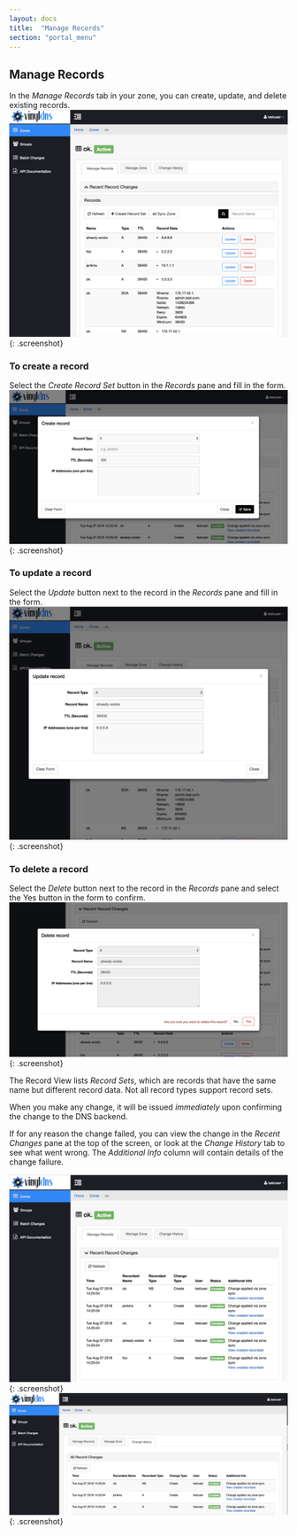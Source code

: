 ```yaml
---
layout: docs
title:  "Manage Records"
section: "portal_menu"
---
```

## Manage Records <a id="managingRecords"></a>
In the *Manage Records* tab in your zone, you can create, update, and delete existing records.
![Zone Records in Manage Records tab screenshot](../img/portal/zone-records.png){: .screenshot}

### To create a record
Select the *Create Record Set* button in the *Records* pane and fill in the form.
![Create a record screenshot](../img/portal/create-record.png){: .screenshot}

### To update a record
Select the *Update* button next to the record in the *Records* pane and fill in the form.
![Update a record screenshot](../img/portal/update-record.png){: .screenshot}

### To delete a record
Select the *Delete* button next to the record in the *Records* pane and select the Yes button in the form to confirm.
![Deleting a record screenshot](../img/portal/delete-record.png){: .screenshot}

The Record View lists *Record Sets*, which are records that have the same
name but different record data.  Not all record types support record sets.

When you make any change, it will be issued *immediately* upon confirming
the change to the DNS backend.

If for any reason the change failed, you can view the change in the *Recent Changes* pane
at the top of the screen, or look at the *Change History* tab to see what went wrong.
The *Additional Info* column will contain details of the change failure.

![Recent Changes section in Manage Records tab screenshot](../img/portal/manage-records.png){: .screenshot}
![Change History tab screenshot](../img/portal/change-history.png){: .screenshot}
